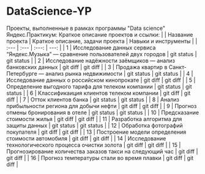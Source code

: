# DataScience-YP
Проекты, выполненные в рамках программы "Data science" Яндекс.Практикум: Краткое описание проектов и ссылки:
|  | Название проекта | Краткое описание, задачи проекта | Навыки и инструменты |
| :---         | :---         |     :---:      |          ---: |
| 1 | Исследование данных сервиса “Яндекс.Музыка” — сравнение пользователей двух городов   | git status     | git status    |
| 2 | Исследование надёжности заёмщиков — анализ банковских данных   | git diff       | git diff      |
| 3 | Продажа квартир в Санкт-Петербурге — анализ рынка недвижимости  | git status     | git status    |
| 4 | Исследование данных о российском кинопрокате  | git diff       | git diff      |
| 5 | Определение выгодного тарифа для телеком компании | git status     | git status    |
| 6 | Классификаиция клиентов телеком компании  | git diff       | git diff      |
| 7 | Отток клиентов банка | git status     | git status    |
| 8 | Анализ прибыльности региона для добычи нефти  | git diff       | git diff      |
| 9 | Прогноз отмены бронирования в отеле | git status     | git status    |
| 10 | Предсказание стоимости жилья  | git diff       | git diff      |
| 11 | Разработка алгоритма для защиты данных | git status     | git status    |
| 12 | Обработка фотографий покупателя   | git diff       | git diff      |
| 13 | Построение модели определения стоимости автомобиля   | git diff       | git diff      |
| 14 | Исследование технологического процесса очистки золота   | git diff       | git diff      |
| 15 | Прогнозирование количества заказов такси на следующий час   | git diff       | git diff      |
| 16 | Прогноз температуры стали во время плавки   | git diff       | git diff      |

